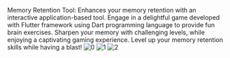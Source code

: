Memory Retention Tool: Enhances your memory retention with an interactive application-based tool. Engage in a delightful game developed with Flutter framework using Dart programming language to provide fun brain exercises. Sharpen your memory with challenging levels, while enjoying a captivating gaming experience. Level up your memory retention skills while having a blast!
![0](https://github.com/kidx0711/Hello/assets/115894625/2a661618-f6dc-41d7-a4b6-acbe80628d19)
![1](https://github.com/kidx0711/Hello/assets/115894625/ed53cc09-045c-4429-9dc3-9dd135264e6b)
![2](https://github.com/kidx0711/Hello/assets/115894625/300807ed-b82f-424d-abef-c02d396960ae)

